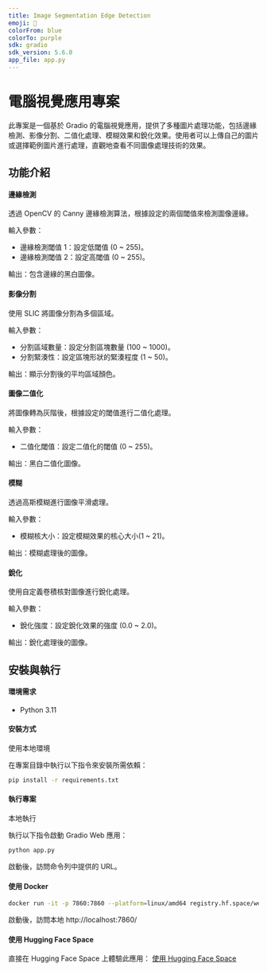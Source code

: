 ```yaml
---
title: Image Segmentation Edge Detection
emoji: 🌌
colorFrom: blue
colorTo: purple
sdk: gradio
sdk_version: 5.6.0
app_file: app.py
---
```


# 電腦視覺應用專案

此專案是一個基於 Gradio 的電腦視覺應用，提供了多種圖片處理功能，包括邊緣檢測、影像分割、二值化處理、模糊效果和銳化效果。使用者可以上傳自己的圖片或選擇範例圖片進行處理，直觀地查看不同圖像處理技術的效果。

## 功能介紹

#### 邊緣檢測

透過 OpenCV 的 Canny 邊緣檢測算法，根據設定的兩個閾值來檢測圖像邊緣。

輸入參數：

-   邊緣檢測閾值 1：設定低閾值 (0 ~ 255)。
-   邊緣檢測閾值 2：設定高閾值 (0 ~ 255)。

輸出：包含邊緣的黑白圖像。

#### 影像分割

使用 SLIC 將圖像分割為多個區域。

輸入參數：

-   分割區域數量：設定分割區塊數量 (100 ~ 1000)。
-   分割緊湊性：設定區塊形狀的緊湊程度 (1 ~ 50)。

輸出：顯示分割後的平均區域顏色。

#### 圖像二值化

將圖像轉為灰階後，根據設定的閾值進行二值化處理。

輸入參數：

-   二值化閾值：設定二值化的閾值 (0 ~ 255)。

輸出：黑白二值化圖像。

#### 模糊

透過高斯模糊進行圖像平滑處理。

輸入參數：

-   模糊核大小：設定模糊效果的核心大小(1 ~ 21)。

輸出：模糊處理後的圖像。

#### 銳化

使用自定義卷積核對圖像進行銳化處理。

輸入參數：

-   銳化強度：設定銳化效果的強度 (0.0 ~ 2.0)。

輸出：銳化處理後的圖像。

## 安裝與執行

#### 環境需求

-   Python 3.11

#### 安裝方式

使用本地環境

在專案目錄中執行以下指令來安裝所需依賴：

```bash
pip install -r requirements.txt
```

#### 執行專案

本地執行

執行以下指令啟動 Gradio Web 應用：

```bash
python app.py
```

啟動後，訪問命令列中提供的 URL。

#### 使用 Docker

```bash
docker run -it -p 7860:7860 --platform=linux/amd64 registry.hf.space/wei-hsu-ai-image-segmentation-edge-detection:latest python app.py
```

啟動後，訪問本地 http://localhost:7860/

#### 使用 Hugging Face Space

直接在 Hugging Face Space 上體驗此應用：
[使用 Hugging Face Space](https://huggingface.co/spaces/Wei-Hsu-AI/image-segmentation-edge-detection)
